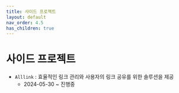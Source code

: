 ```yaml
---
title: 사이드 프로젝트
layout: default
nav_order: 4.5
has_children: true
---
```


# 사이드 프로젝트
- `Alllink` :  효율적인 링크 관리와 사용자의 링크 공유를 위한 솔루션을 제공
    - 2024-05-30 ~ 진행중 

[//]: # (## The layout concept)

[//]: # ()
[//]: # (See the [Jekyll docs page about layouts] for an explanation of the general idea of layouts and how to specify them.)

[//]: # ()
[//]: # (You can use [Jekyll's front matter defaults] to specify the same layout for many pages.)

[//]: # ()
[//]: # (## The `default` layout)

[//]: # ()
[//]: # (This page uses the default layout.)

[//]: # ()
[//]: # (It is a *responsive* layout: on medium and larger width displays, it displays a sidebar, including a navigation panel; on smaller width displays, the sidebar is automatically hidden under a button.)

[//]: # ()
[//]: # (Each child &#40;and grandchild&#41; page of a top-level page has so-called *breadcrumbs*: links to its parent &#40;and grandparent&#41; pages. It shows the breadcrumbs above the main content of the page.)

[//]: # ()
[//]: # (Each page that has child pages generally has a list of links to those pages &#40;you can suppress it by `has_toc: false` in the front matter&#41;. It shows the list as a *table of contents* below the main content.)

[//]: # ()
[//]: # (## The `minimal` layout)

[//]: # ()
[//]: # (A child and grandchild page of this page use the minimal layout. This differs from the default layout by omitting the sidebar---and thereby also the navigation panel. To navigate between pages with the minimal layout, you can use the breadcrumbs and the tables of contents.)

[//]: # ()
[//]: # (## Selectively hiding or showing the sidebar)

[//]: # ()
[//]: # ([Jekyll's front matter defaults] can be used to apply the `minimal` layout for many pages. But there are also other variables that can control the page layout. In `_config.yml`, you can set `nav_enabled: false` to disable the sidebar navigation panel across the entire site. This can then be selectively enabled on a page-by-page basis by assigning the `nav_enabled: true` page [front matter] variable. For instance, this could be used to enable sidebar navigation on a home page while all other pages have sidebar navigation disabled.)

[//]: # ()
[//]: # (```yaml)

[//]: # (---)

[//]: # (layout: default)

[//]: # (title: Home)

[//]: # (nav_enabled: true)

[//]: # (---)

[//]: # ()
[//]: # (```)

[//]: # (## Other layouts)

[//]: # ()
[//]: # (Just the Docs has further layouts: `about`, `home`, `page`, and `post`. Currently, they are all based on the `default` layout. See the [Jekyll docs about inheritance] for how to customize them.)

[//]: # ()
[//]: # ([front matter]: https://jekyllrb.com/docs/front-matter/ "Jekyll docs about front matter")

[//]: # ([Jekyll docs page about layouts]: https://jekyllrb.com/docs/layouts/ "Jekyll docs about layouts")

[//]: # ([Jekyll's front matter defaults]: https://jekyllrb.com/docs/configuration/front-matter-defaults/ "Jekyll docs about front matter defaults")

[//]: # ([Jekyll docs about inheritance]: https://jekyllrb.com/docs/layouts/#inheritance "Jekyll docs about inheritance")
